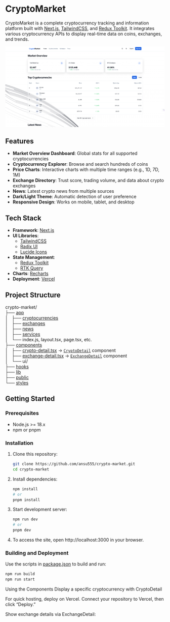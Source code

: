 # CryptoMarket

CryptoMarket is a complete cryptocurrency tracking and information platform built with [Next.js](https://nextjs.org/), [TailwindCSS](https://tailwindcss.com/), and [Redux Toolkit](https://redux-toolkit.js.org/). It integrates various cryptocurrency APIs to display real-time data on coins, exchanges, and trends.


![CryptoMarket Screenshot](./public/demo.png)

## Features

- **Market Overview Dashboard**: Global stats for all supported cryptocurrencies
- **Cryptocurrency Explorer**: Browse and search hundreds of coins
- **Price Charts**: Interactive charts with multiple time ranges (e.g., 1D, 7D, 1M)
- **Exchange Directory**: Trust score, trading volume, and data about crypto exchanges
- **News**: Latest crypto news from multiple sources
- **Dark/Light Theme**: Automatic detection of user preference
- **Responsive Design**: Works on mobile, tablet, and desktop

## Tech Stack

- **Framework**: [Next.js](https://nextjs.org/)
- **UI Libraries**:  
  - [TailwindCSS](https://tailwindcss.com/)  
  - [Radix UI](https://radix-ui.com/)  
  - [Lucide Icons](https://lucide.dev/)  
- **State Management**:  
  - [Redux Toolkit](https://redux-toolkit.js.org/)  
  - [RTK Query](https://redux-toolkit.js.org/rtk-query/overview)  
- **Charts**: [Recharts](https://recharts.org/)
- **Deployment**: [Vercel](https://vercel.com/)

## Project Structure

crypto-market/  
├── [app](app/)  
│   ├── [cryptocurrencies](app/cryptocurrencies/)  
│   ├── [exchanges](app/exchanges/)  
│   ├── [news](app/news/)  
│   ├── [services](app/services/)  
│   └── index.js, layout.tsx, page.tsx, etc.  
├── [components](components/)  
│   ├── [crypto-detail.tsx](components/crypto-detail.tsx) → [`CryptoDetail`](components/crypto-detail.tsx) component  
│   ├── [exchange-detail.tsx](components/exchange-detail.tsx) → [`ExchangeDetail`](components/exchange-detail.tsx) component  
│   └── ui/  
├── [hooks](hooks/)  
├── [lib](lib/)  
├── [public](public/)  
└── [styles](styles/)  

## Getting Started

### Prerequisites
- Node.js >= 18.x
- npm or pnpm

### Installation

1. Clone this repository:
    
    ```bash
    git clone https://github.com/ansu555/crypto-market.git
    cd crypto-market
    ```
2. Install dependencies:
    
    ```bash
    npm install
    # or
    pnpm install
    ```
3. Start development server:
    
    ```bash
    npm run dev
    # or
    pnpm dev
    ```
4. To access the site, open http://localhost:3000 in your browser.

### Building and Deployment

Use the scripts in [package.json](package.json) to build and run:

```bash
npm run build
npm run start
```
Using the Components
Display a specific cryptocurrency with CryptoDetail

For quick hosting, deploy on Vercel. Connect your repository to Vercel, then click “Deploy.”

<CryptoDetail id="bitcoin" />

Show exchange details via ExchangeDetail:

<ExchangeDetail id="binance" />
